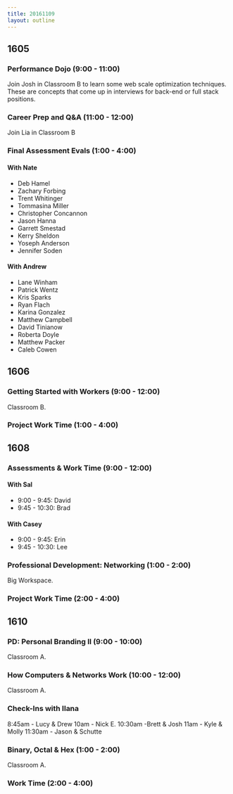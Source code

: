 ```yaml
---
title: 20161109
layout: outline
---
```


## 1605

### Performance Dojo (9:00 - 11:00)

Join Josh in Classroom B to learn some web scale optimization techniques. These are concepts that come up in interviews for back-end or full stack positions.

### Career Prep and Q&A (11:00 - 12:00)

Join Lia in Classroom B

### Final Assessment Evals (1:00 - 4:00)

#### With Nate

- Deb Hamel
- Zachary Forbing
- Trent Whitinger
- Tommasina Miller
- Christopher Concannon
- Jason Hanna
- Garrett Smestad
- Kerry Sheldon
- Yoseph Anderson
- Jennifer Soden

#### With Andrew

- Lane Winham
- Patrick Wentz
- Kris Sparks
- Ryan Flach
- Karina Gonzalez
- Matthew Campbell
- David Tinianow
- Roberta Doyle
- Matthew Packer
- Caleb Cowen


## 1606

### Getting Started with Workers (9:00 - 12:00)

Classroom B.

### Project Work Time (1:00 - 4:00)


## 1608

### Assessments & Work Time (9:00 - 12:00)

#### With Sal

* 9:00 - 9:45: David
* 9:45 - 10:30: Brad

#### With Casey

* 9:00 - 9:45: Erin
* 9:45 - 10:30: Lee

### Professional Development: Networking (1:00 - 2:00)

Big Workspace.

### Project Work Time (2:00 - 4:00)


## 1610

### PD: Personal Branding II (9:00 - 10:00)

Classroom A.

### How Computers & Networks Work (10:00 - 12:00)

Classroom A.

### Check-Ins with Ilana

8:45am - Lucy & Drew
10am - Nick E.
10:30am -Brett & Josh
11am - Kyle & Molly
11:30am - Jason & Schutte

### Binary, Octal & Hex (1:00 - 2:00)

Classroom A.

### Work Time (2:00 - 4:00)


